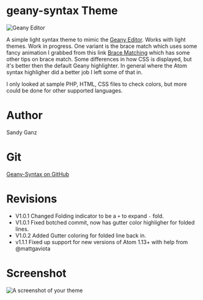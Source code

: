 # geany-syntax Theme
![Geany Editor](http://www.geany.org/images/geany.png)

A simple light syntax theme to mimic the [Geany Editor](http://www.geany.org/). Works with light themes. Work in progress. One variant is the brace match which uses some fancy animation I grabbed from this link [Brace Matching](https://discuss.atom.io/t/where-to-set-the-matched-brace-color/12372/18) which has some other tips on brace match. Some differences in how CSS is displayed, but it's better then the default Geany highlighter. In general where the Atom syntax highligher did a better job I left some of that in.

I only looked at sample PHP, HTML, CSS files to check colors, but more could be done for other supported languages.

# Author 
Sandy Ganz

# Git
[Geany-Syntax on GitHub](https://github.com/sganz/geany-syntax)

# Revisions
* V1.0.1 Changed Folding indicator to be a `+` to expand `-` fold.
* V1.0.1 Fixed botched commit, now has gutter color highligher for folded lines.
* V1.0.2 Added Gutter coloring for folded line back in.
* v1.1.1 Fixed up support for new versions of Atom 1.13+ with help from @mattgaviota

# Screenshot
![A screenshot of your theme](http://i.imgur.com/7KGns27.png)
